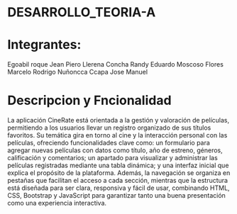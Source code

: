 # DESARROLLO_TEORIA-A
# Integrantes:
Egoabil roque Jean Piero
Llerena Concha Randy Eduardo
Moscoso Flores Marcelo Rodrigo
Nuñoncca Ccapa Jose Manuel 
# Descripcion y Fncionalidad 
La aplicación CineRate está orientada a la gestión y valoración de películas, permitiendo a los usuarios llevar un registro organizado de sus títulos favoritos. Su temática gira en torno al cine y la interacción personal con las películas, ofreciendo funcionalidades clave como: un formulario para agregar nuevas películas con datos como título, año de estreno, géneros, calificación y comentarios; un apartado para visualizar y administrar las películas registradas mediante una tabla dinámica; y una interfaz inicial que explica el propósito de la plataforma. Además, la navegación se organiza en pestañas que facilitan el acceso a cada sección, mientras que la estructura está diseñada para ser clara, responsiva y fácil de usar, combinando HTML, CSS, Bootstrap y JavaScript para garantizar tanto una buena presentación como una experiencia interactiva.
